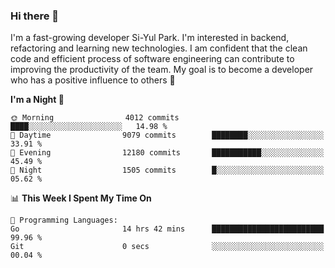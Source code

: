 ### Hi there 👋


I'm a fast-growing developer Si-Yul Park. I'm interested in backend, refactoring and learning new technologies. I am confident that the clean code and efficient process of software engineering can contribute to improving the productivity of the team. My goal is to become a developer who has a positive influence to others 🔭

<!--START_SECTION:waka-->
**I'm a Night 🦉** 

```text
🌞 Morning                4012 commits        ████░░░░░░░░░░░░░░░░░░░░░   14.98 % 
🌆 Daytime                9079 commits        ████████░░░░░░░░░░░░░░░░░   33.91 % 
🌃 Evening                12180 commits       ███████████░░░░░░░░░░░░░░   45.49 % 
🌙 Night                  1505 commits        █░░░░░░░░░░░░░░░░░░░░░░░░   05.62 % 
```


📊 **This Week I Spent My Time On** 

```text
💬 Programming Languages: 
Go                       14 hrs 42 mins      █████████████████████████   99.96 % 
Git                      0 secs              ░░░░░░░░░░░░░░░░░░░░░░░░░   00.04 % 
```


<!--END_SECTION:waka-->
